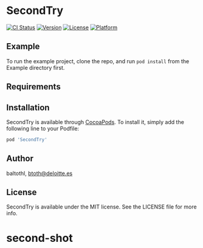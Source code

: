 # SecondTry

[![CI Status](https://img.shields.io/travis/baltothl/SecondTry.svg?style=flat)](https://travis-ci.org/baltothl/SecondTry)
[![Version](https://img.shields.io/cocoapods/v/SecondTry.svg?style=flat)](https://cocoapods.org/pods/SecondTry)
[![License](https://img.shields.io/cocoapods/l/SecondTry.svg?style=flat)](https://cocoapods.org/pods/SecondTry)
[![Platform](https://img.shields.io/cocoapods/p/SecondTry.svg?style=flat)](https://cocoapods.org/pods/SecondTry)

## Example

To run the example project, clone the repo, and run `pod install` from the Example directory first.

## Requirements

## Installation

SecondTry is available through [CocoaPods](https://cocoapods.org). To install
it, simply add the following line to your Podfile:

```ruby
pod 'SecondTry'
```

## Author

baltothl, btoth@deloitte.es

## License

SecondTry is available under the MIT license. See the LICENSE file for more info.
# second-shot
